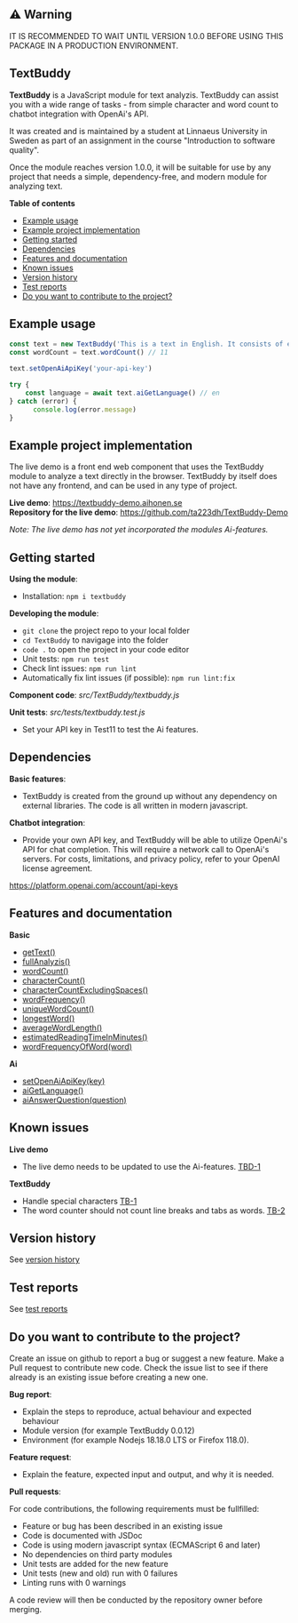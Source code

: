 ## ⚠️ Warning
IT IS RECOMMENDED TO WAIT UNTIL VERSION 1.0.0 BEFORE USING THIS PACKAGE IN A PRODUCTION ENVIRONMENT.

## TextBuddy
**TextBuddy** is a JavaScript module for text analyzis. TextBuddy can assist you with a wide range of tasks - from simple character and word count to chatbot integration with OpenAi's API.  

It was created and is maintained by a student at Linnaeus University in Sweden as part of an assignment in the course "Introduction to software quality".

Once the module reaches version 1.0.0, it will be suitable for use by any project that needs a simple, dependency-free, and modern module for analyzing text.

**Table of contents**
- [Example usage](#example-usage)
- [Example project implementation](#example-project-implementation)
- [Getting started](#getting-started-)
- [Dependencies](#dependencies)
- [Features and documentation](#features-and-documentation)
- [Known issues](#known-issues)
- [Version history](#version-history)
- [Test reports](#test-reports)
- [Do you want to contribute to the project?](#do-you-want-to-contribute-to-the-project?)

## Example usage
```javascript
const text = new TextBuddy('This is a text in English. It consists of eleven words.')
const wordCount = text.wordCount() // 11

text.setOpenAiApiKey('your-api-key')

try {  
    const language = await text.aiGetLanguage() // en  
} catch (error) {
      console.log(error.message)
}
```

## Example project implementation

The live demo is a front end web component that uses the TextBuddy module to analyze a text directly in the browser. TextBuddy by itself does not have any frontend, and can be used in any type of project.

**Live demo**: https://textbuddy-demo.aihonen.se  
**Repository for the live demo**: https://github.com/ta223dh/TextBuddy-Demo  

_Note: The live demo has not yet incorporated the modules Ai-features._

## Getting started 
**Using the module**:
- Installation: `npm i textbuddy`

**Developing the module**:
- `git clone` the project repo to your local folder
- `cd TextBuddy` to navigage into the folder
- `code .` to open the project in your code editor
- Unit tests: `npm run test`
- Check lint issues: `npm run lint`
- Automatically fix lint issues (if possible): `npm run lint:fix`

**Component code**: _src/TextBuddy/textbuddy.js_  

**Unit tests**: _src/tests/textbuddy.test.js_
- Set your API key in Test11 to test the Ai features.

## Dependencies
**Basic features**:
- TextBuddy is created from the ground up without any dependency on external libraries. The code is all written in modern javascript.

**Chatbot integration**:
- Provide your own API key, and TextBuddy will be able to utilize OpenAi's API for chat completion. This will require a network call to OpenAi's servers. For costs, limitations, and privacy policy, refer to your OpenAI license agreement.

https://platform.openai.com/account/api-keys

## Features and documentation
**Basic**
- [getText()](module_documentation.md#getText)
- [fullAnalyzis()](module_documentation.md#fullAnalyzis)
- [wordCount()](module_documentation.md#wordCount)
- [characterCount()](module_documentation.md#characterCount)
- [characterCountExcludingSpaces()](module_documentation.md#characterCountExcludingSpaces)
- [wordFrequency()](module_documentation.md#wordFrequency)
- [uniqueWordCount()](module_documentation.md#uniqueWordCount)
- [longestWord()](module_documentation.md#longestWord)
- [averageWordLength()](module_documentation.md#averageWordLength)
- [estimatedReadingTimeInMinutes()](module_documentation.md#estimatedReadingTimeInMinutes)
- [wordFrequencyOfWord(word)](module_documentation.md#wordfrequencyofwordword)

**Ai**
- [setOpenAiApiKey(key)](module_documentation.md#setopenaiapikeykey)
- [aiGetLanguage()](module_documentation.md#aiGetLanguage)
- [aiAnswerQuestion(question)](module_documentation.md#aiAnswerQuestionquestion)

## Known issues
**Live demo**
- The live demo needs to be updated to use the Ai-features. [TBD-1](https://github.com/ta223dh/TextBuddy-Demo/issues/1)  

**TextBuddy**
- Handle special characters [TB-1](https://github.com/ta223dh/TextBuddy/issues/1)
- The word counter should not count line breaks and tabs as words. [TB-2](https://github.com/ta223dh/TextBuddy/issues/2)

## Version history
See [version history](https://github.com/ta223dh/TextBuddy/releases/)

## Test reports
See [test reports](testrapport.md)

## Do you want to contribute to the project?
Create an issue on github to report a bug or suggest a new feature. Make a Pull request to contribute new code. Check the issue list to see if there already is an existing issue before creating a new one.

**Bug report**:
- Explain the steps to reproduce, actual behaviour and expected behaviour
- Module version (for example TextBuddy 0.0.12)
- Environment (for example Nodejs 18.18.0 LTS or Firefox 118.0).

**Feature request**:
- Explain the feature, expected input and output, and why it is needed.

**Pull requests**:  

For code contributions, the following requirements must be fullfilled:  

- Feature or bug has been described in an existing issue
- Code is documented with JSDoc
- Code is using modern javascript syntax (ECMAScript 6 and later)
- No dependencies on third party modules
- Unit tests are added for the new feature
- Unit tests (new and old) run with 0 failures
- Linting runs with 0 warnings

A code review will then be conducted by the repository owner before merging.